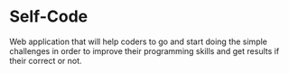 # Self-Code
Web application that will help coders to go and start doing the simple challenges in order to improve their programming skills and get results if their correct or not.
